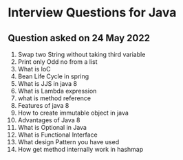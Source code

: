 # Interview Questions for Java

## Question asked on 24 May 2022

1. Swap two String without taking third variable
2. Print only Odd no from a list
3. What is IoC
4. Bean Life Cycle in spring
5. What is JJS in java 8
6. What is Lambda expression
7. what is method reference
8. Features of java 8
9. How to create immutable object in java
10. Advantages of Java 8
11. What is Optional in Java
12. What is Functional Interface
13. What design Pattern you have used
14. How get method internally work in hashmap
